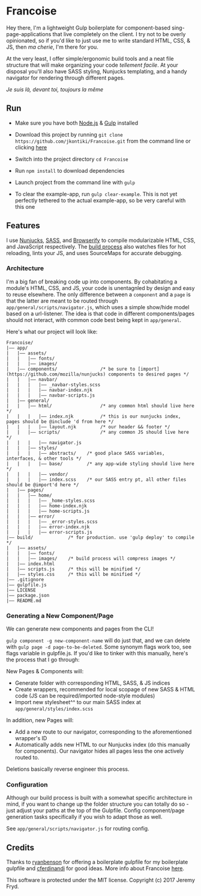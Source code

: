 # Francoise

Hey there, I'm a lightweight Gulp boilerplate for component-based sing-page-applications that live completely on the client. I try not to be overly opinionated, so if you'd like to just use me to write standard HTML, CSS, & JS, then _ma cherie_, I'm there for you.

At the very least, I offer simple/ergonomic build tools and a neat file structure that will make organizing your code _tellement facile_. At your disposal you'll also have SASS styling, Nunjucks templating, and a handy navigator for rendering through different pages.


_Je suis là, devant toi, toujours la même_


## Run

* Make sure you have both [Node.js](http://nodejs.org) & [Gulp](http://gulpjs.com) installed
* Download this project by running `git clone https://github.com/jkontiki/Francoise.git` from the command line or clicking [here](https://github.com/jkontiki/Francoise/master.zip)
* Switch into the project directory `cd Francoise`
* Run `npm install` to download dependencies
* Launch project from the command line with `gulp`

* To clear the example-app, run `gulp clear-example`. This is not yet perfectly tethered to the actual example-app, so be very careful with this one


## Features

I use [Nunjucks](https://github.com/mozilla/nunjucks), [SASS](http://sass-lang.com/), and [Browserify](http://browserify.org/) to compile modularizable HTML, CSS, and JavaScript respectively. The [build process](https://github.com/JKonTiki/Francoise/blob/master/gulpfile.js) also watches files for hot reloading, lints your JS, and uses SourceMaps for accurate debugging.

### Architecture

I'm a big fan of breaking code up into components. By cohabitating a module's HTML, CSS, and JS, your code is unentagnled by design and easy to reuse elsewhere. The only difference between a `component` and a `page` is that the latter are meant to be routed through `app/general/scripts/navigator.js`, which uses a simple show/hide model based on a url-listener. The idea is that code in different components/pages should not interact, with common code best being kept in `app/general`.

Here's what our project will look like:

```
Francoise/
|—— app/
|   |—— assets/
|   |   |—— fonts/
|   |   |—— images/
|   |—— components/                /* be sure to [import](https://github.com/mozilla/nunjucks) components to desired pages */
|   |   |—— navbar/
|   |   |   |—— _navbar-styles.scss
|   |   |   |—— navbar-index.njk
|   |   |   |—— navbar-scripts.js
|   |—— general/
|   |   |—— html/                  /* any common html should live here */
|   |   |   |—— index.njk          /* this is our nunjucks index, pages should be @include 'd from here */
|   |   |   |—— layout.njk         /* our header && footer */
|   |   |—— scripts/               /* any common JS should live here */
|   |   |   |—— navigator.js
|   |   |—— styles/
|   |   |   |—— abstracts/    /* good place SASS variables, interfaces, & other tools */
|   |   |   |—— base/         /* any app-wide styling should live here */
|   |   |   |—— vendor/
|   |   |   |—— index.scss    /* our SASS entry pt, all other files should be @import'd here */
|   |—— pages/
|   |   |—— home/
|   |   |   |—— _home-styles.scss
|   |   |   |—— home-index.njk
|   |   |   |—— home-scripts.js
|   |   |—— error/
|   |   |   |—— _error-styles.scss
|   |   |   |—— error-index.njk
|   |   |   |—— error-scripts.js
|—— build/             /* for production. use 'gulp deploy' to compile */
|   |—— assets/
|   |   |—— fonts/
|   |   |—— images/    /* build process will compress images */
|   |—— index.html
|   |—— scripts.js     /* this will be minified */
|   |—— styles.css     /* this will be minified */
|—— .gitignore
|—— gulpfile.js
|—— LICENSE
|—— package.json
|—— README.md
```

### Generating a New Component/Page

We can generate new components and pages from the CLI!

`gulp component -g new-component-name` will do just that, and we can delete with `gulp page -d page-to-be-deleted`. Some synonym flags work too, see flags variable in gulpfile.js. If you'd like to tinker with this manually, here's the process that I go through:

New Pages & Components will:
* Generate folder with corresponding HTML, SASS, & JS indices
* Create wrappers, recommended for local scopage of new SASS & HTML code (JS can be required/imported node-style modules)
* Import new stylesheet^^ to our main SASS index at `app/general/styles/index.scss`

In addition, new Pages will:
* Add a new route to our navigator, corresponding to the aforementioned wrapper's ID
* Automatically adds new HTML to our Nunjucks index (do this manually for components). Our navigator hides all pages less the one actively routed to.

Deletions basically reverse engineer this process.

### Configuration

Although our build process is built with a somewhat specific architecture in mind, if you want to change up the folder structure you can totally do so - just adjust your paths at the top of the Gulpfile. Config component/page generation tasks specifically if you wish to adapt those as well.

See `app/general/scripts/navigator.js` for routing config.


## Credits

Thanks to [ryanbenson](https://github.com/ryanbenson/Harvest) for offering a boilerplate gulpfile for my boilerplate gulpfile and [cferdinandi](https://github.com/cferdinandi/gulp-boilerplate) for good ideas. More info about Francoise [here](https://www.youtube.com/watch?v=_V-b8QIYOpM).

This software is protected under the MIT license. Copyright (c) 2017 Jeremy Fryd.
